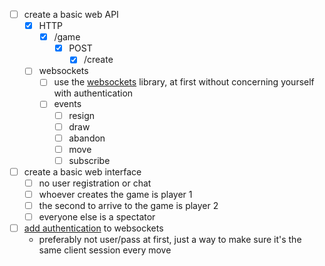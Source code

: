 
- [ ] create a basic web API
  - [x] HTTP
    - [x] /game
      - [x] POST
         - [x] /create
  - [ ] websockets
     - [ ] use the [websockets][1] library, at first without concerning yourself with authentication
     - [ ] events
         - [ ] resign
         - [ ] draw
         - [ ] abandon
         - [ ] move
         - [ ] subscribe

- [ ] create a basic web interface
  - [ ] no user registration or chat
  - [ ] whoever creates the game is player 1
  - [ ] the second to arrive to the game is player 2
  - [ ] everyone else is a spectator

- [ ] [add authentication][2] to websockets
  - preferably not user/pass at first, just a way to make sure it's the same client session every move

[1]: https://websockets.readthedocs.io/en/stable/intro/index.html
[2]: https://websockets.readthedocs.io/en/stable/topics/authentication.html
